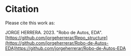 # Citation

Please cite this work as:

JORGE HERRERA. 2023. "Robo de Autos, EDA". [https://github.com/jorgeherrerar/Repo_structure](https://github.com/jorgeherrerar/Robo-de-Autos-EDA)https://github.com/jorgeherrerar/Robo-de-Autos-EDA
